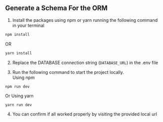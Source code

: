 ## Generate a Schema For the ORM

1. Install the packages using npm or yarn running the following command in your terminal
```sh
npm install
```
OR
```sh
yarn install
```

2. Replace the DATABASE connection string (`DATABASE_URL`) in the .env file

3. Run the following command to start the project locally.  
Using npm 
```
npm run dev
```
Or Using yarn 
```
yarn run dev
```

4. You can confirm if all worked properly by visiting the provided local url 